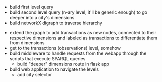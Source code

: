 + build first level query
+ build second level query (n-ary level, it'll be generic enough) to go deeper
  into a city's dimensions
+ build networkX digraph to traverse hierarchy
- extend the graph to add transactions as new nodes, connected to their
  respective dimensions and labeled as transactions to differentiate them from
  dimensions
- get to the transactions (observations) level, somehow
- build middleware to handle requests from the webapp through the scripts that
  execute SPARQL queries
    + build "deeper" dimensions route in flask app
- build web application to navigate the levels
    - add city selector
